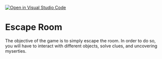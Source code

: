[![Open in Visual Studio Code](https://classroom.github.com/assets/open-in-vscode-f059dc9a6f8d3a56e377f745f24479a46679e63a5d9fe6f495e02850cd0d8118.svg)](https://classroom.github.com/online_ide?assignment_repo_id=6696423&assignment_repo_type=AssignmentRepo)
# Escape Room

The objective of the game is to simply escape the room. In order to do so, you will have to interact with different objects, solve clues, and uncovering myserties. 
